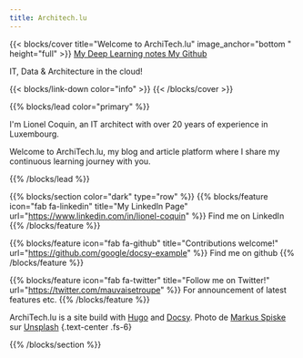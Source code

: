 ```yaml
---
title: Architech.lu
---
```


{{< blocks/cover title="Welcome to ArchiTech.lu" image_anchor="bottom " height="full" >}}
<a class="btn btn-lg btn-primary me-3 mb-4" href="/deeplearning">
  My Deep Learning notes <i class="fas fa-arrow-alt-circle-right ms-2"></i>
</a>
<a class="btn btn-lg btn-secondary me-3 mb-4" href="https://github.com/mauvaisetroupe">
  My Github <i class="fab fa-github ms-2 "></i>
</a>
<p class="lead mt-5">IT, Data & Architecture in the cloud!</p>
{{< blocks/link-down color="info" >}}
{{< /blocks/cover >}}


{{% blocks/lead color="primary" %}}

I'm Lionel Coquin, an IT architect with over 20 years of experience in Luxembourg. 

Welcome to ArchiTech.lu, my blog and article platform where I share my continuous learning journey with you. 


<!-- Here, you'll find insights, discoveries, and practical knowledge I've gained throughout my career. -->

<!-- ArchiTech.lu is your ultimate destination for exploring the cutting-edge world of IT architecture, deep learning, and machine learning. As an IT architect, I'm passionate about staying ahead of the curve and continuously expanding my expertise. Through this platform, I aim to empower individuals, businesses, and organizations by sharing the latest trends and best practices in IT architecture. -->
<!-- 
At ArchiTech.lu, I provide valuable insights, practical guidance, and thought-provoking articles based on my continuous learning journey. I delve into emerging technologies, explore their applications, and discuss their impact on the industry.

One area I'm particularly excited about is deep learning. This field has revolutionized artificial intelligence, enabling computers to make intelligent decisions based on vast amounts of data. On ArchiTech.lu, you'll find comprehensive explanations, tutorials, and case studies on deep learning techniques like neural networks, convolutional networks, and recurrent networks.

Another key focus of mine is machine learning, a subset of AI that allows systems to learn and improve from experience without explicit programming. I dive deep into machine learning algorithms, model architectures, feature engineering, and evaluation techniques, helping you harness the power of this transformative technology across various domains and applications.

ArchiTech.lu is also your source for staying updated on emerging technologies, industry news, and breakthroughs in IT architecture, deep learning, and machine learning. I'm committed to sharing expert perspectives, exploring real-world use cases, and discussing the ever-evolving digital era. Together, we can stay ahead in this rapidly changing landscape.

Join me and the vibrant community of IT architects, data scientists, developers, and technology enthusiasts at ArchiTech.lu. Share your ideas, ask questions, and collaborate with like-minded individuals in our forums and discussion groups. Together, let's push the boundaries of IT architecture and leverage the immense potential of deep learning and machine learning.

Embark on a fascinating journey into the world of IT architecture and machine learning with my blog and articles on ArchiTech.lu today!

Looking forward to sharing this exciting learning journey with you.

Lionel Coquin -->


{{% /blocks/lead %}}


{{% blocks/section color="dark" type="row" %}}
{{% blocks/feature icon="fab fa-linkedin" title="My LinkedIn Page" url="https://www.linkedin.com/in/lionel-coquin" %}}
Find me on  LinkedIn
{{% /blocks/feature %}}


{{% blocks/feature icon="fab fa-github" title="Contributions welcome!" url="https://github.com/google/docsy-example" %}}
Find me on github
{{% /blocks/feature %}}


{{% blocks/feature icon="fab fa-twitter" title="Follow me on Twitter!" url="https://twitter.com/mauvaisetroupe" %}}
For announcement of latest features etc.
{{% /blocks/feature %}}



ArchiTech.lu is a site build with [Hugo](https://gohugo.io/) and [Docsy](https://github.com/google/docsy). Photo de <a href="https://unsplash.com/@markusspiske?utm_source=unsplash&utm_medium=referral&utm_content=creditCopyText">Markus Spiske</a> sur <a href="https://unsplash.com/fr/photos/iar-afB0QQw?utm_source=unsplash&utm_medium=referral&utm_content=creditCopyText">Unsplash</a>
{.text-center .fs-6}


{{% /blocks/section %}}

